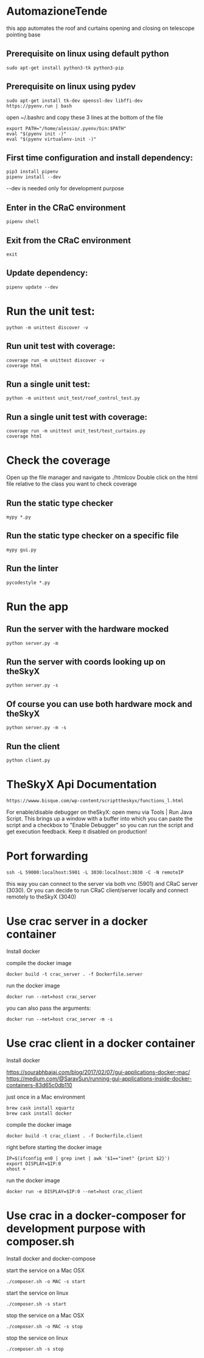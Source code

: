 # AutomazioneTende
this app automates the roof and curtains opening and closing on telescope pointing base

## Prerequisite on linux using default python

```shell
sudo apt-get install python3-tk python3-pip
```

## Prerequisite on linux using pydev

```shell
sudo apt-get install tk-dev openssl-dev libffi-dev
https://pyenv.run | bash
```

open ~/.bashrc and copy these 3 lines at the bottom of the file

```
export PATH="/home/alessio/.pyenv/bin:$PATH"
eval "$(pyenv init -)"
eval "$(pyenv virtualenv-init -)"
```

## First time configuration and install dependency:

```shell
pip3 install pipenv
pipenv install --dev
```

--dev is needed only for development purpose

## Enter in the CRaC environment

```shell
pipenv shell
```

## Exit from the CRaC environment

```shell
exit
```

## Update dependency:

```shell
pipenv update --dev
```

# Run the unit test:

```shell
python -m unittest discover -v
```

## Run unit test with coverage:

```shell
coverage run -m unittest discover -v
coverage html
```

## Run a single unit test:

```shell
python -m unittest unit_test/roof_control_test.py
```

## Run a single unit test with coverage:

```shell
coverage run -m unittest unit_test/test_curtains.py
coverage html
```

# Check the coverage
Open up the file manager and navigate to  ./htmlcov
Double click on the html file relative to the class you want to check coverage

## Run the static type checker 

```shell
mypy *.py
```

## Run the static type checker on a specific file

```shell
mypy gui.py
```

## Run the linter

```shell
pycodestyle *.py
```

# Run the app

## Run the server with the hardware mocked

```shell
python server.py -m
```

## Run the server with coords looking up on theSkyX

```shell
python server.py -s
```

## Of course you can use both hardware mock and theSkyX

```shell
python server.py -m -s
```

## Run the client

```
python client.py
```

# TheSkyX Api Documentation

```
https://wwww.bisque.com/wp-content/scripttheskyx/functions_l.html
```

For enable/disable debugger on theSkyX: open menu via Tools | Run Java Script. This brings up a window with a buffer into which you can paste the script and a checkbox to "Enable Debugger" so you can run the script and get execution feedback. Keep it disabled on production!

# Port forwarding

```shell
ssh -L 59000:localhost:5901 -L 3030:localhost:3030 -C -N remoteIP
```

this way you can connect to the server via both vnc (5901) and CRaC server (3030). Or you can decide to run CRaC client/server locally and connect remotely to theSkyX (3040)

# Use crac server in a docker container
Install docker

compile the docker image
```shell
docker build -t crac_server . -f Dockerfile.server
```

run the docker image
```shell
docker run --net=host crac_server
```

you can also pass the arguments:
```shell
docker run --net=host crac_server -m -s
```

# Use crac client in a docker container
Install docker

https://sourabhbajaj.com/blog/2017/02/07/gui-applications-docker-mac/
https://medium.com/@SaravSun/running-gui-applications-inside-docker-containers-83d65c0db110

just once in a Mac environment
```shell
brew cask install xquartz
brew cask install docker
```

compile the docker image
```shell
docker build -t crac_client . -f Dockerfile.client
```

right before starting the docker image
```shell
IP=$(ifconfig en0 | grep inet | awk '$1=="inet" {print $2}')
export DISPLAY=$IP:0
xhost +
```

run the docker image
```shell
docker run -e DISPLAY=$IP:0 --net=host crac_client
```

# Use crac in a docker-composer for development purpose with composer.sh

Install docker and docker-compose

start the service on a Mac OSX
```shell
./composer.sh -o MAC -s start
```

start the service on linux
```shell
./composer.sh -s start
```

stop the service on a Mac OSX
```shell
./composer.sh -o MAC -s stop
```

stop the service on linux
```shell
./composer.sh -s stop
```
